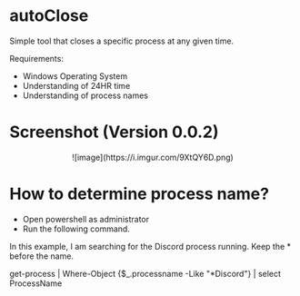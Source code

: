 # autoClose

Simple tool that closes a specific process at any given time.

Requirements:
- Windows Operating System
- Understanding of 24HR time
- Understanding of process names

# Screenshot (Version 0.0.2)
<p align="center">
![image](https://i.imgur.com/9XtQY6D.png)
</p>

# How to determine process name?
- Open powershell as administrator
- Run the following command.

In this example, I am searching for the Discord process running. Keep the * before the name.

get-process | Where-Object {$_.processname -Like "*Discord"} | select ProcessName

